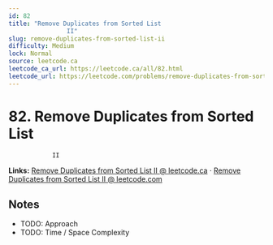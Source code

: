 ```yaml
--- 
id: 82
title: "Remove Duplicates from Sorted List
                II"
slug: remove-duplicates-from-sorted-list-ii
difficulty: Medium
lock: Normal
source: leetcode.ca
leetcode_ca_url: https://leetcode.ca/all/82.html
leetcode_url: https://leetcode.com/problems/remove-duplicates-from-sorted-list-ii/
---
```


# 82. Remove Duplicates from Sorted List
                II

**Links:** [Remove Duplicates from Sorted List
                II @ leetcode.ca](https://leetcode.ca/all/82.html) · [Remove Duplicates from Sorted List
                II @ leetcode.com](https://leetcode.com/problems/remove-duplicates-from-sorted-list-ii/)

## Notes
- TODO: Approach
- TODO: Time / Space Complexity
